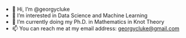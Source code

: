 - 👋 Hi, I’m @georgycluke
- 👀 I’m interested in Data Science and Machine Learning
- 🌱 I’m currently doing my Ph.D. in Mathematics in Knot Theory
- 📫 You can reach me at my email address: georgycluke@gmail.com


<!---
georgycluke/georgycluke is a ✨ special ✨ repository because its `README.md` (this file) appears on your GitHub profile.
You can click the Preview link to take a look at your changes.
--->
